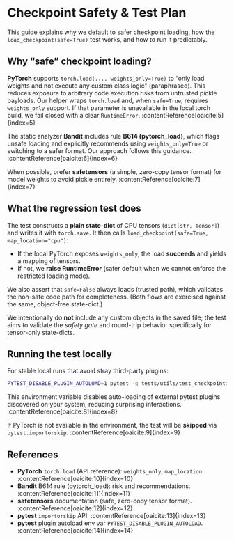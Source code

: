 # Checkpoint Safety & Test Plan

This guide explains why we default to safer checkpoint loading, how the
`load_checkpoint(safe=True)` test works, and how to run it predictably.

## Why “safe” checkpoint loading?

**PyTorch** supports `torch.load(..., weights_only=True)` to “only load weights
and not execute any custom class logic” (paraphrased). This reduces exposure to
arbitrary code execution risks from untrusted pickle payloads. Our helper
wraps `torch.load` and, when `safe=True`, requires `weights_only` support. If
that parameter is unavailable in the local torch build, we fail closed with a
clear `RuntimeError`. :contentReference[oaicite:5]{index=5}

The static analyzer **Bandit** includes rule **B614 (pytorch_load)**, which
flags unsafe loading and explicitly recommends using `weights_only=True` or
switching to a safer format. Our approach follows this guidance. :contentReference[oaicite:6]{index=6}

When possible, prefer **safetensors** (a simple, zero-copy tensor format) for
model weights to avoid pickle entirely. :contentReference[oaicite:7]{index=7}

## What the regression test does

The test constructs a **plain state-dict** of CPU tensors (`dict[str, Tensor]`)
and writes it with `torch.save`. It then calls
`load_checkpoint(safe=True, map_location="cpu")`:

- If the local PyTorch exposes `weights_only`, the load **succeeds** and yields
  a mapping of tensors.
- If not, we **raise RuntimeError** (safer default when we cannot enforce the
  restricted loading mode).

We also assert that `safe=False` always loads (trusted path), which validates
the non-safe code path for completeness. (Both flows are exercised against the
same, object-free state-dict.)

We intentionally do **not** include any custom objects in the saved file; the
test aims to validate the *safety gate* and round-trip behavior specifically
for tensor-only state-dicts.

## Running the test locally

For stable local runs that avoid stray third-party plugins:

```bash
PYTEST_DISABLE_PLUGIN_AUTOLOAD=1 pytest -q tests/utils/test_checkpointing_safe_load.py
```

This environment variable disables auto-loading of external pytest plugins
discovered on your system, reducing surprising interactions. :contentReference[oaicite:8]{index=8}

If PyTorch is not available in the environment, the test will be **skipped**
via `pytest.importorskip`. :contentReference[oaicite:9]{index=9}

## References

- **PyTorch** `torch.load` (API reference): `weights_only`, `map_location`. :contentReference[oaicite:10]{index=10}  
- **Bandit** B614 rule (pytorch_load): risk and recommendations. :contentReference[oaicite:11]{index=11}  
- **safetensors** documentation (safe, zero-copy tensor format). :contentReference[oaicite:12]{index=12}  
- **pytest** `importorskip` API. :contentReference[oaicite:13]{index=13}  
- **pytest** plugin autoload env var `PYTEST_DISABLE_PLUGIN_AUTOLOAD`. :contentReference[oaicite:14]{index=14}

